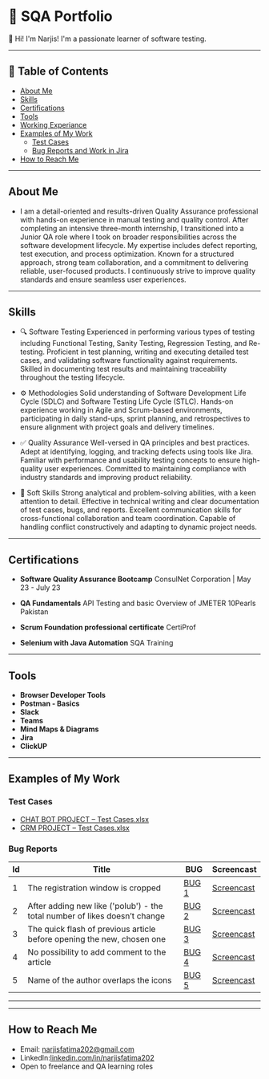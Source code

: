 # 📁 SQA Portfolio

👋 Hi! I'm Narjis! I'm a passionate learner of software testing.

---

## 🔗 Table of Contents
- [About Me](#about-me)
- [Skills](#skills)
- [Certifications](#certifications)
- [Tools](#tools)
- [Working Experiance](#working-experiance)
- [Examples of My Work](#examples-of-my-work)
  - [Test Cases](#test-cases)
  - [Bug Reports and Work in Jira](#bug-reports-and-work-in-jira)
- [How to Reach Me](#how-to-reach-me)
---------------
## About Me

- I am a detail-oriented and results-driven Quality Assurance professional with hands-on experience in manual testing and quality control. After completing an intensive three-month internship, I transitioned into a Junior QA role where I took on broader responsibilities across the software development lifecycle. My expertise includes defect reporting, test execution, and process optimization. Known for a structured approach, strong team collaboration, and a commitment to delivering reliable, user-focused products. I continuously strive to improve quality standards and ensure seamless user experiences.
---

 ## Skills

- 🔍 Software Testing
Experienced in performing various types of testing including Functional Testing, Sanity Testing, Regression Testing, and Re-testing. Proficient in test planning, writing and executing detailed test cases, and validating software functionality against requirements. Skilled in documenting test results and maintaining traceability throughout the testing lifecycle.

- ⚙️ Methodologies
Solid understanding of Software Development Life Cycle (SDLC) and Software Testing Life Cycle (STLC). Hands-on experience working in Agile and Scrum-based environments, participating in daily stand-ups, sprint planning, and retrospectives to ensure alignment with project goals and delivery timelines.

- ✅ Quality Assurance
Well-versed in QA principles and best practices. Adept at identifying, logging, and tracking defects using tools like Jira. Familiar with performance and usability testing concepts to ensure high-quality user experiences. Committed to maintaining compliance with industry standards and improving product reliability.

- 🧠 Soft Skills
Strong analytical and problem-solving abilities, with a keen attention to detail. Effective in technical writing and clear documentation of test cases, bugs, and reports. Excellent communication skills for cross-functional collaboration and team coordination. Capable of handling conflict constructively and adapting to dynamic project needs.

---

## Certifications 

- **Software Quality Assurance Bootcamp**
ConsulNet Corporation | May 23 - July 23 
 
- **QA Fundamentals**
API Testing and basic Overview of JMETER 
  10Pearls Pakistan 

- **Scrum Foundation professional certificate**
  CertiProf 

- **Selenium with Java Automation**
  SQA Training

---
## Tools

- **Browser Developer Tools**
- **Postman - Basics**
- **Slack**
- **Teams**
- **Mind Maps & Diagrams**
- **Jira**
- **ClickUP**
-------
## Examples of My Work

### Test Cases
- [CHAT BOT PROJECT – Test Cases.xlsx](https://github.com/user-attachments/files/21120260/CHAT.BOT.PROJECT-.Test.Cases.xlsx)
- [CRM PROJECT – Test Cases.xlsx](https://github.com/user-attachments/files/21121141/CRM.PROJECT-Test.Cases.xlsx)

### Bug Reports 

| Id | Title                                                                 | BUG    | Screencast   |
|----|-----------------------------------------------------------------------|--------|--------------|
| 1  | The registration window is cropped                                   | [BUG 1](#) | [Screencast](#) |
| 2  | After adding new like ('polub') - the total number of likes doesn’t change | [BUG 2](#) | [Screencast](#) |
| 3  | The quick flash of previous article before opening the new, chosen one | [BUG 3](#) | [Screencast](#) |
| 4  | No possibility to add comment to the article                         | [BUG 4](#) | [Screencast](#) |
| 5  | Name of the author overlaps the icons                                | [BUG 5](#) | [Screencast](#) |

-----
 -----------
## How to Reach Me

-  Email: narjisfatima202@gmail.com  
-  LinkedIn:[linkedin.com/in/narjisfatima202](https://www.linkedin.com/in/narjisfatima202)   
- Open to freelance and QA learning roles

